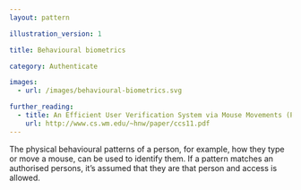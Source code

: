 ```yaml
---
layout: pattern

illustration_version: 1

title: Behavioural biometrics

category: Authenticate

images:
  - url: /images/behavioural-biometrics.svg

further_reading:
  - title: An Efficient User Verification System via Mouse Movements (PDF)
    url: http://www.cs.wm.edu/~hnw/paper/ccs11.pdf
---
```


The physical behavioural patterns of a person, for example, how they type or move a mouse, can be used to identify them. If a pattern matches an authorised persons, it’s assumed that they are that person and access is allowed.
